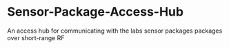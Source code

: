 # Sensor-Package-Access-Hub
An access hub for communicating with the labs sensor packages packages over short-range RF
